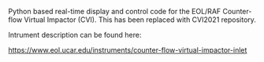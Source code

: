 Python based real-time display and control code for the EOL/RAF Counter-flow Virtual Impactor (CVI).  This has been replaced with CVI2021 repository.

Intrument description can be found here:

https://www.eol.ucar.edu/instruments/counter-flow-virtual-impactor-inlet
